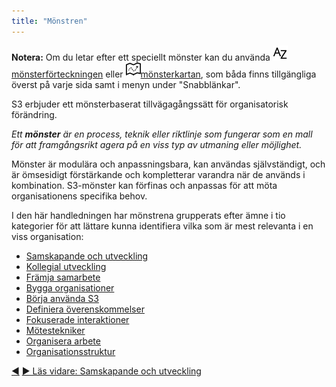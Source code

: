 ```yaml
---
title: "Mönstren"
---
```



<div class="homepage-box hp-box-green">
<p><strong>Notera:</strong> Om du letar efter ett speciellt mönster kan du använda <a href="pattern-index.html" ><img src="img/a-z.png"/>mönsterförteckningen</a> eller <a href="map.html" ><img src="img/map.png"/>mönsterkartan</a>, som båda finns tillgängliga överst på varje sida samt i menyn under "Snabblänkar".</p>
</div>

S3 erbjuder ett mönsterbaserat tillvägagångssätt för organisatorisk förändring.

_Ett **mönster** är en process, teknik eller riktlinje som fungerar som en mall för att framgångsrikt agera på en viss typ av utmaning eller möjlighet._

Mönster är modulära och anpassningsbara, kan användas självständigt, och är ömsesidigt förstärkande och kompletterar varandra när de används i kombination. S3-mönster kan förfinas och anpassas för att möta organisationens specifika behov.

I den här handledningen har mönstrena grupperats efter ämne i tio kategorier för att lättare kunna identifiera vilka som är mest relevanta i en viss organisation:

- [Samskapande och utveckling](co-creation-and-evolution.html)
- [Kollegial utveckling](peer-development.html)
- [Främja samarbete](enablers-of-collaboration.html)
- [Bygga organisationer](building-organizations.html)
- [Börja använda S3](bringing-in-s3.html)
- [Definiera överenskommelser](defining-agreements.html)
- [Fokuserade interaktioner](focused-interactions.html)
- [Mötestekniker](meeting-practices.html)
- [Organisera arbete](organizing-work.html)
- [Organisationsstruktur](organizational-structure.html)



<div class="bottom-nav">
<a href="governance.html" title="Tillbaka till: Strukturell styrning och operationell verksamhet">◀</a> <a href="co-creation-and-evolution.html" title="Läs vidare: Samskapande och utveckling">▶ Läs vidare: Samskapande och utveckling</a>
</div>


<script type="text/javascript">
Mousetrap.bind('g n', function() {
    window.location.href = 'co-creation-and-evolution.html';
    return false;
});
</script>

